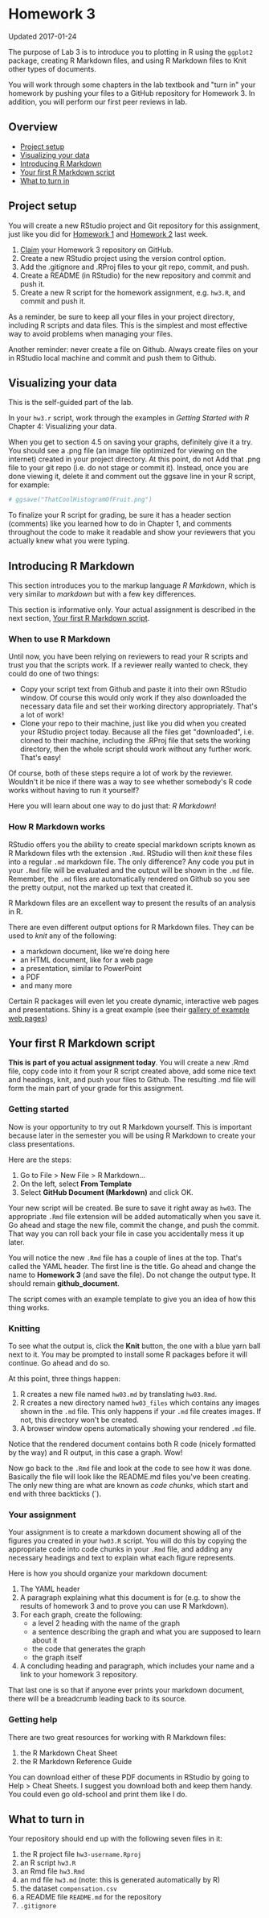 Homework 3
================
Updated 2017-01-24

The purpose of Lab 3 is to introduce you to plotting in R using the `ggplot2` package, creating R Markdown files, and using R Markdown files to Knit other types of documents.

You will work through some chapters in the lab textbook and "turn in" your homework by pushing your files to a GitHub repository for Homework 3. In addition, you will perform our first peer reviews in lab.

Overview
--------

-   [Project setup](#project-setup)
-   [Visualizing your data](#visualizing-your-data)
-   [Introducing R Markdown](#introducing-r-markdown)
-   [Your first R Markdown script](#your-first-r-markdown-script)
-   [What to turn in](#what-to-turn-in)

Project setup
-------------

You will create a new RStudio project and Git repository for this assignment, just like you did for [Homework 1](hw01.md) and [Homework 2](hw02.md) last week.

1.  [Claim](claim_repo.md) your Homework 3 repository on GitHub.
2.  Create a new RStudio project using the version control option.
3.  Add the .gitignore and .RProj files to your git repo, commit, and push.
4.  Create a README (in RStudio) for the new repository and commit and push it.
5.  Create a new R script for the homework assignment, e.g. `hw3.R`, and commit and push it.

As a reminder, be sure to keep all your files in your project directory, including R scripts and data files. This is the simplest and most effective way to avoid problems when managing your files.

Another reminder: never create a file on Github. Always create files on your in RStudio local machine and commit and push them to Github.

Visualizing your data
---------------------

This is the self-guided part of the lab.

In your `hw3.r` script, work through the examples in *Getting Started with R* Chapter 4: Visualizing your data.

When you get to section 4.5 on saving your graphs, definitely give it a try. You should see a .png file (an image file optimized for viewing on the internet) created in your project directory. At this point, do not Add that .png file to your git repo (i.e. do not stage or commit it). Instead, once you are done viewing it, delete it and comment out the ggsave line in your R script, for example:

``` r
# ggsave("ThatCoolHistogramOfFruit.png")
```

To finalize your R script for grading, be sure it has a header section (comments) like you learned how to do in Chapter 1, and comments throughout the code to make it readable and show your reviewers that you actually knew what you were typing.

Introducing R Markdown
----------------------

This section introduces you to the markup language *R Markdown*, which is very similar to *markdown* but with a few key differences.

This section is informative only. Your actual assignment is described in the next section, [Your first R Markdown script](#your-first-r-markdown-script).

### When to use R Markdown

Until now, you have been relying on reviewers to read your R scripts and trust you that the scripts work. If a reviewer really wanted to check, they could do one of two things:

-   Copy your script text from Github and paste it into their own RStudio window. Of course this would only work if they also downloaded the necessary data file and set their working directory appropriately. That's a lot of work!
-   Clone your repo to their machine, just like you did when you created your RStudio project today. Because all the files get "downloaded", i.e. cloned to their machine, including the .RProj file that sets the working directory, then the whole script should work without any further work. That's easy!

Of course, both of these steps require a lot of work by the reviewer. Wouldn't it be nice if there was a way to see whether somebody's R code works without having to run it yourself?

Here you will learn about one way to do just that: *R Markdown*!

### How R Markdown works

RStudio offers you the ability to create special markdown scripts known as R Markdown files wth the extension `.Rmd`. RStudio will then *knit* these files into a regular `.md` markdown file. The only difference? Any code you put in your `.Rmd` file will be evaluated and the output will be shown in the `.md` file. Remember, the `.md` files are automatically rendered on Github so you see the pretty output, not the marked up text that created it.

R Markdown files are an excellent way to present the results of an analysis in R.

There are even different output options for R Markdown files. They can be used to *knit* any of the following:

-   a markdown document, like we're doing here
-   an HTML document, like for a web page
-   a presentation, similar to PowerPoint
-   a PDF
-   and many more

Certain R packages will even let you create dynamic, interactive web pages and presentations. Shiny is a great example (see their [gallery of example web pages](https://shiny.rstudio.com/gallery/))

Your first R Markdown script
----------------------------

**This is part of you actual assignment today**. You will create a new .Rmd file, copy code into it from your R script created above, add some nice text and headings, knit, and push your files to Github. The resulting .md file will form the main part of your grade for this assignment.

### Getting started

Now is your opportunity to try out R Markdown yourself. This is important because later in the semester you will be using R Markdown to create your class presentations.

Here are the steps:

1.  Go to File &gt; New File &gt; R Markdown...
2.  On the left, select **From Template**
3.  Select **GitHub Document (Markdown)** and click OK.

Your new script will be created. Be sure to save it right away as `hw03`. The appropriate `.Rmd` file extension will be added automatically when you save it. Go ahead and stage the new file, commit the change, and push the commit. That way you can roll back your file in case you accidentally mess it up later.

You will notice the new `.Rmd` file has a couple of lines at the top. That's called the YAML header. The first line is the title. Go ahead and change the name to **Homework 3** (and save the file). Do not change the output type. It should remain **github\_document**.

The script comes with an example template to give you an idea of how this thing works.

### Knitting

To see what the output is, click the **Knit** button, the one with a blue yarn ball next to it. You may be prompted to install some R packages before it will continue. Go ahead and do so.

At this point, three things happen:

1.  R creates a new file named `hw03.md` by translating `hw03.Rmd`.
2.  R creates a new directory named `hw03_files` which contains any images shown in the `.md` file. This only happens if your `.md` file creates images. If not, this directory won't be created.
3.  A browser window opens automatically showing your rendered `.md` file.

Notice that the rendered document contains both R code (nicely formatted by the way) and R output, in this case a graph. Wow!

Now go back to the `.Rmd` file and look at the code to see how it was done. Basically the file will look like the README.md files you've been creating. The only new thing are what are known as *code chunks*, which start and end with three backticks (\`).

### Your assignment

Your assignment is to create a markdown document showing all of the figures you created in your `hw03.R` script. You will do this by copying the appropriate code into code chunks in your `.Rmd` file, and adding any necessary headings and text to explain what each figure represents.

Here is how you should organize your markdown document:

1.  The YAML header
2.  A paragraph explaining what this document is for (e.g. to show the results of homework 3 and to prove you can use R Markdown).
3.  For each graph, create the following:
    -   a level 2 heading with the name of the graph
    -   a sentence describing the graph and what you are supposed to learn about it
    -   the code that generates the graph
    -   the graph itself
4.  A concluding heading and paragraph, which includes your name and a link to your homework 3 repository.

That last one is so that if anyone ever prints your markdown document, there will be a breadcrumb leading back to its source.

### Getting help

There are two great resources for working with R Markdown files:

1.  the R Markdown Cheat Sheet
2.  the R Markdown Reference Guide

You can download either of these PDF documents in RStudio by going to Help &gt; Cheat Sheets. I suggest you download both and keep them handy. You could even go old-school and print them like I do.

What to turn in
---------------

Your repository should end up with the following seven files in it:

1.  the R project file `hw3-username.Rproj`
2.  an R script `hw3.R`
3.  an Rmd file `hw3.Rmd`
4.  an md file `hw3.md` (note: this is generated automatically by R)
5.  the dataset `compensation.csv`
6.  a README file `README.md` for the repository
7.  `.gitignore`
